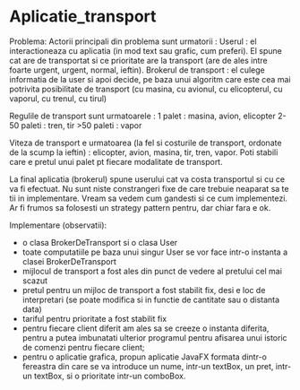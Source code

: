 # Aplicatie_transport

Problema:
Actorii principali din problema sunt urmatorii :
Userul : el interactioneaza cu aplicatia (in mod text sau grafic, cum preferi). El spune cat are de transportat si ce prioritate are la transport (are de ales
intre foarte urgent, urgent, normal, ieftin).
Brokerul de transport : el culege informatia de la user si apoi decide, pe baza unui algoritm care este cea mai potrivita posibilitate de transport (cu masina,
cu avionul, cu elicopterul, cu vaporul, cu trenul, cu tirul)

Regulile de transport sunt urmatoarele :
    1 palet : masina, avion, elicopter
    2-50 paleti : tren, tir
    >50 paleti : vapor
       
Viteza de transport e urmatoarea (la fel si costurile de transport, ordonate de la scump la ieftin) : elicopter, avion, masina, tir, tren, vapor.
Poti stabili care e pretul unui palet pt fiecare modalitate de transport.

La final aplicatia (brokerul) spune userului cat va costa transportul si cu ce va fi efectuat.
Nu sunt niste constrangeri fixe de care trebuie neaparat sa te tii in implementare. Vream sa vedem cum gandesti si ce cum implementezi.
Ar fi frumos sa folosesti un strategy pattern pentru, dar chiar fara e ok.

Implementare (observatii):
- o clasa BrokerDeTransport si o clasa User
- toate computatiile pe baza unui singur User se vor face intr-o instanta a clasei BrokerDeTransport
- mijlocul de transport a fost ales din punct de vedere al pretului cel mai scazut
- pretul pentru un mijloc de transport a fost stabilit fix, desi e loc de interpretari (se poate modifica si in functie de cantitate sau o distanta data)
- tariful pentru prioritate a fost stabilit fix
- pentru fiecare client diferit am ales sa se creeze o instanta diferita, pentru a putea imbunatati ulterior programul pentru afisarea unui istoric de comenzi
  pentru fiecare client;
- pentru o aplicatie grafica, propun aplicatie JavaFX formata dintr-o fereastra din care se va introduce un nume, intr-un textBox, un pret, intr-un textBox,
  si o prioritate intr-un comboBox.
